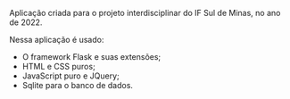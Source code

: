 Aplicação criada para o projeto interdisciplinar do IF Sul de Minas, no ano de 2022.

Nessa aplicação é usado:
- O framework Flask e suas extensões;
- HTML e CSS puros;
- JavaScript puro e JQuery;
- Sqlite para o banco de dados.

